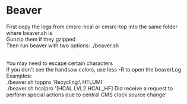 # Beaver
First copy the logs from cmsrc-hcal or cmsrc-top into the same folder where beaver.sh is  
Gunzip them if they gzipped  
Then run beaver with two options: ./beaver.sh <hcapro or toppro> <search string>  
You may need to escape certain characters  
If you don't see the handsaw colors, use less -R to open the beaverLog  
Examples:  
./beaver.sh toppro 'Recycling:\ HFLUMI'  
./beaver.sh hcalpro '\[HCAL LVL2 HCAL_HF\] Did receive a request to perform special actions due to central CMS clock source change'  
